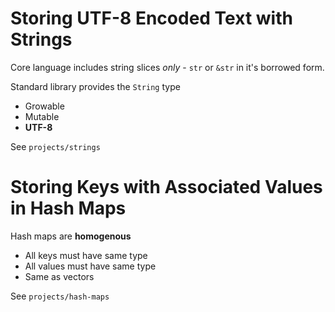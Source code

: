 # Storing UTF-8 Encoded Text with Strings

Core language includes string slices _only_ - `str` or `&str` in it's borrowed form.

Standard library provides the `String` type

- Growable
- Mutable
- **UTF-8**

See `projects/strings`

# Storing Keys with Associated Values in Hash Maps

Hash maps are **homogenous**

- All keys must have same type
- All values must have same type
- Same as vectors

See `projects/hash-maps`
